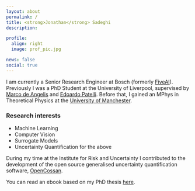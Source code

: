 ```yaml
---
layout: about
permalink: /
title: <strong>Jonathan</strong> Sadeghi
description:

profile:
  align: right
  image: prof_pic.jpg

news: false
social: true
---
```


I am currently a Senior Research Engineer at Bosch (formerly [FiveAI](https://www.five.ai/)).
Previously I was a PhD Student at the University of Liverpool, supervised by [Marco de Angelis](https://marcodeangelis.github.io) and [Edoardo Patelli](https://www.strath.ac.uk/staff/patelliedoardoprofessor/).
Before that, I gained an MPhys in Theoretical Physics at the [University of Manchester](https://www.manchester.ac.uk/).

### Research interests
- Machine Learning
- Computer Vision
- Surrogate Models
- Uncertainty Quantification for the above

During my time at the Institute for Risk and Uncertainty I contributed to the development of the open source generalised uncertainty quantification software, [OpenCossan](https://github.com/cossan-working-group/OpenCossan).

You can read an ebook based on my PhD thesis [here](https://uncertainty-for-engineers.github.io/uncertainty-modelling-for-engineers).
